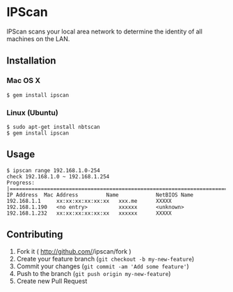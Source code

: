 # IPScan

IPScan scans your local area network to determine the identity of all machines on the LAN.

## Installation

### Mac OS X

    $ gem install ipscan

### Linux (Ubuntu)

    $ sudo apt-get install nbtscan
    $ gem install ipscan

## Usage

    $ ipscan range 192.168.1.0-254
    check 192.168.1.0 ~ 192.168.1.254
    Progress: |==========================================================================================================================================|
    IP Address 	Mac Address     	Name         	NetBIOS Name
    192.168.1.1 	xx:xx:xx:xx:xx:xx	xxx.me  	XXXXX
    192.168.1.190 	<no entry>      	xxxxxx  	<unknown>
    192.168.1.232	xx:xx:xx:xx:xx:xx	xxxxxx  	XXXXX

## Contributing

1. Fork it ( http://github.com/<my-github-username>/ipscan/fork )
2. Create your feature branch (`git checkout -b my-new-feature`)
3. Commit your changes (`git commit -am 'Add some feature'`)
4. Push to the branch (`git push origin my-new-feature`)
5. Create new Pull Request
